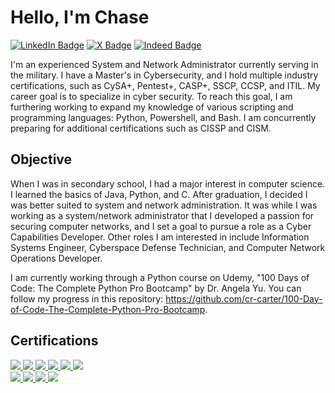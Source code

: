 # Hello, I'm Chase

<a href="https:www.linkedin.com/in/cr-carter"><img src="https://img.shields.io/badge/LinkedIn-0A66C2?logo=linkedin&logoColor=fff" alt="LinkedIn Badge"/></a>
<a href="https://x.com/cr_carter_"><img src="https://img.shields.io/badge/X-%23000000.svg?logo=X&logoColor=white" alt="X Badge"/></a>
<a href="https://profile.indeed.com/p/chasec-3l2k714"><img src="https://img.shields.io/badge/Indeed-003A9B?logo=indeed&logoColor=fff" alt="Indeed Badge"/></a>

I'm an experienced System and Network Administrator currently serving in the military. I have a Master's in Cybersecurity, and I hold multiple industry certifications, such as CySA+, Pentest+, CASP+, SSCP, CCSP, and ITIL. My career goal is to specialize in cyber security. To reach this goal, I am furthering working to expand my knowledge of various scripting and programming languages: Python, Powershell, and Bash. I am concurrently preparing for additional certifications such as CISSP and CISM.

## Objective

When I was in secondary school, I had a major interest in computer science. I learned the basics of Java, Python, and C. After graduation, I decided I was better suited to system and network administration. It was while I was working as a system/network administrator that I developed a passion for securing computer networks, and I set a goal to pursue a role as a Cyber Capabilities Developer. Other roles I am interested in include Information Systems Engineer, Cyberspace Defense Technician, and Computer Network Operations Developer.

I am currently working through a Python course on Udemy, "100 Days of Code: The Complete Python Pro Bootcamp" by Dr. Angela Yu. You can follow my progress in this repository: https://github.com/cr-carter/100-Day-of-Code-The-Complete-Python-Pro-Bootcamp.

## Certifications
<div>
  <a href="https://www.certmetrics.com/comptia/public/transcript.aspx?transcript=98PFL3CCGBVE12GH"><img src="https://images.credly.com/size/80x80/images/63482325-a0d6-4f64-ae75-f5f33922c7d0/CompTIA_A_2Bce.png" />
  <a href="https://www.certmetrics.com/comptia/public/transcript.aspx?transcript=98PFL3CCGBVE12GH"><img src="https://images.credly.com/size/80x79/images/e1fc05b2-959b-45a4-8d20-124b1df121fe/CompTIA_Network_2Bce.png" />
  <a href="https://www.certmetrics.com/comptia/public/transcript.aspx?transcript=98PFL3CCGBVE12GH"><img src="https://images.credly.com/size/80x80/images/74790a75-8451-400a-8536-92d792c5184a/CompTIA_Security_2Bce.png" />
  <a href="https://www.certmetrics.com/comptia/public/transcript.aspx?transcript=98PFL3CCGBVE12GH"><img src="https://images.credly.com/size/80x80/images/5cb4b153-44d8-410c-97c6-6afba3faa4af/Comptia_CySA_2Bce.png" />
  <a href="https://www.certmetrics.com/comptia/public/transcript.aspx?transcript=98PFL3CCGBVE12GH"><img src="https://images.credly.com/size/80x80/images/87ef04a1-b68d-4c11-acaf-a5b1d4c2c9ea/CompTIA_PenTest_2B.png" />
  <a href="https://www.certmetrics.com/comptia/public/transcript.aspx?transcript=98PFL3CCGBVE12GH"><img src="https://images.credly.com/size/80x80/images/7b0fab0d-c9d5-409d-bdc0-1772143cdab1/CompTIA_CASP_2Bce.png" />
</div>
<div>
 <img src="https://images.credly.com/size/80x80/images/2030e43f-8003-4d4b-9630-847add403c87/image.png" />
 <a href="https://www.credly.com/badges/16cdcfd8-bd25-41e1-a104-3d68877ebb92/public_url"><img src="https://images.credly.com/size/80x80/images/c4320f01-2ff4-4508-984a-415fc94e3aec/image.png" />
 <a href="https://www.credly.com/badges/e8585e58-ba4b-4492-b00c-47f6659e658c/public_url"><img src="https://images.credly.com/size/80x80/images/38b12225-5b48-44e1-8750-20928cc595ea/image.png" />
 <a href="https://www.peoplecert.org/for-corporations/certificate-verification-service"><img src="https://images.credly.com/size/80x80/images/8b943c4b-c186-4e9f-84aa-004322b76eed/image.png" />
</div>


<!---
crcarter91/crcarter91 is a ✨ special ✨ repository because its `README.md` (this file) appears on your GitHub profile.
You can click the Preview link to take a look at your changes.
--->
